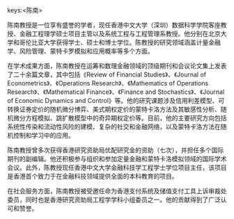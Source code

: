 keys:<陈南>


陈南教授是一位享有盛誉的学者，现任香港中文大学（深圳）数据科学学院客座教授、金融工程理学硕士项目主管以及系统工程与工程管理系教授。他分别在北京大学和哥伦比亚大学获得学士、硕士和博士学位。陈教授的研究领域涵盖计量金融学、风险管理、蒙特卡罗模拟和应用概率等多个方面。

在学术成果方面，陈南教授在运筹和数理金融领域的顶级期刊和会议论文集上发表了二十余篇文章，其中包括《Review of Financial Studies》、《Journal of Econometrics》、《Operations Research》、《Mathematics of Operations Research》、《Mathematical Finance》、《Finance and Stochastics》、《Journal of Economic Dynamics and Control》等。他的研究课题涉及信用利差模型、可转换证券定价的随机微分博弈、美式期权定价的蒙特卡洛方法及其敏感性分析、随机微分方程模拟、跳扩散模型中的奇异期权定价等。目前，他的主要研究方向包括系统性传染和流动性风险的建模、复杂的社交和金融网络，以及蒙特卡洛方法在随机控制和学习中的应用。

陈南教授曾多次获得香港研究资助局优配研究金的资助（七次），并担任多个国际期刊的副编辑。他还积极参与组织和参加定量金融和蒙特卡洛模拟领域的国际学术会议。此外，陈教授现任香港中文大学金融科技学工程学士学位项目主任，该项目是香港首个致力于在金融科技领域提供全面的本科教育的项目。

在社会服务方面，陈南教授被受邀任命为香港支付系统及储值支付工具上诉审裁处委员，同时也是香港研究资助局工程学学科小组委员之一。他的贡献得到了广泛认可和赞誉。